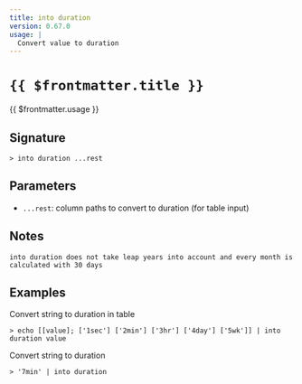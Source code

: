 ```yaml
---
title: into duration
version: 0.67.0
usage: |
  Convert value to duration
---
```


# <code>{{ $frontmatter.title }}</code>

<div style='white-space: pre-wrap;'>{{ $frontmatter.usage }}</div>

## Signature

```> into duration ...rest```

## Parameters

 -  `...rest`: column paths to convert to duration (for table input)

## Notes
```text
into duration does not take leap years into account and every month is calculated with 30 days
```
## Examples

Convert string to duration in table
```shell
> echo [[value]; ['1sec'] ['2min'] ['3hr'] ['4day'] ['5wk']] | into duration value
```

Convert string to duration
```shell
> '7min' | into duration
```
